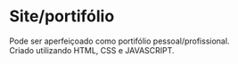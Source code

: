 # Site/portifólio

Pode ser aperfeiçoado como portifólio pessoal/profissional. <br>
Criado utilizando HTML, CSS e JAVASCRIPT.
